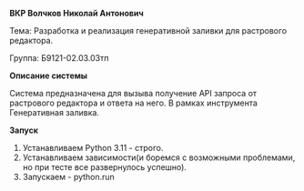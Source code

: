 **ВКР Волчков Николай Антонович**

Тема: Разработка и реализация генеративной заливки для растрового редактора.

Группа: Б9121-02.03.03тп

**Описание системы**

Система предназначена для вызыва получение API запроса от растрового редактора и ответа на него. В рамках инструмента Генеративная заливка.

**Запуск**

1. Устанавливаем Python 3.11 - строго.
2. Устанавливаем зависимости(и боремся с возможными проблемами, но при тесте все развернулось успешно).
3. Запускаем - python.run
